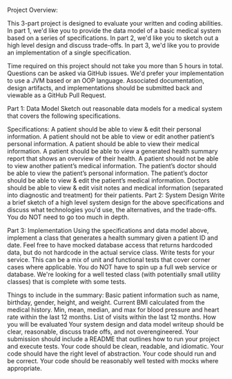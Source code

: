 Project Overview:

This 3-part project is designed to evaluate your written and coding abilities. In part 1, we'd like you to provide the data model of a basic medical system based on a series of specifications. In part 2, we'd like you to sketch out a high level design and discuss trade-offs. In part 3, we'd like you to provide an implementation of a single specification.

Time required on this project should not take you more than 5 hours in total. Questions can be asked via GitHub issues. We'd prefer your implementation to use a JVM based or an OOP language. Associated documentation, design artifacts, and implementations should be submitted back and viewable as a GitHub Pull Request.

Part 1: Data Model
Sketch out reasonable data models for a medical system that covers the following specifications.

Specifications:
A patient should be able to view & edit their personal information.
A patient should not be able to view or edit another patient’s personal information.
A patient should be able to view their medical information.
A patient should be able to view a generated health summary report that shows an overview of their health.
A patient should not be able to view another patient’s medical information.
The patient’s doctor should be able to view the patient’s personal information.
The patient’s doctor should be able to view & edit the patient’s medical information.
Doctors should be able to view & edit visit notes and medical information (separated into diagnostic and treatment) for their patients.
Part 2: System Design
Write a brief sketch of a high level system design for the above specifications and discuss what technologies you'd use, the alternatives, and the trade-offs. You do NOT need to go too much in depth.

Part 3: Implementation
Using the specifications and data model above, implement a class that generates a health summary given a patient ID and date. Feel free to have mocked database access that returns hardcoded data, but do not hardcode in the actual service class. Write tests for your service. This can be a mix of unit and functional tests that cover corner cases where applicable. You do NOT have to spin up a full web service or database. We're looking for a well tested class (with potentially small utility classes) that is complete with some tests.

Things to include in the summary:
Basic patient information such as name, birthday, gender, height, and weight.
Current BMI calculated from the medical history.
Min, mean, median, and max for blood pressure and heart rate within the last 12 months.
List of visits within the last 12 months.
How you will be evaluated
Your system design and data model writeup should be clear, reasonable, discuss trade offs, and not overengineered.
Your submission should include a README that outlines how to run your project and execute tests.
Your code should be clean, readable, and idiomatic.
Your code should have the right level of abstraction.
Your code should run and be correct.
Your code should be reasonably well tested with mocks where appropriate.
